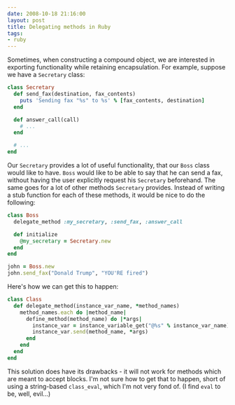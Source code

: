 ```yaml
---
date: 2008-10-18 21:16:00
layout: post
title: Delegating methods in Ruby
tags:
- ruby
---
```


Sometimes, when constructing a compound object, we are interested in exporting
functionality while retaining encapsulation. For example, suppose we have a
`Secretary` class:

```ruby
class Secretary
  def send_fax(destination, fax_contents)
    puts 'Sending fax "%s" to %s' % [fax_contents, destination]
  end

  def answer_call(call)
    # ...
  end

  # ...
end
```

Our `Secretary` provides a lot of useful functionality, that our `Boss` class
would like to have. `Boss` would like to be able to say that he can send a fax,
without having the user explicitly request his `Secretary` beforehand. The same
goes for a lot of other methods `Secretary` provides. Instead of writing a stub
function for each of these methods, it would be nice to do the following:

```ruby
class Boss
  delegate_method :my_secretary, :send_fax, :answer_call

  def initialize
    @my_secretary = Secretary.new
  end
end

john = Boss.new
john.send_fax("Donald Trump", "YOU'RE fired")
```

Here's how we can get this to happen:

```ruby
class Class
  def delegate_method(instance_var_name, *method_names)
    method_names.each do |method_name|
      define_method(method_name) do |*args|
        instance_var = instance_variable_get("@%s" % instance_var_name)
        instance_var.send(method_name, *args)
      end
    end
  end
end
```

This solution does have its drawbacks - it will not work for methods which are
meant to accept blocks. I'm not sure how to get that to happen, short of using
a string-based `class_eval`, which I'm not very fond of. (I find `eval` to be,
well, evil...)
